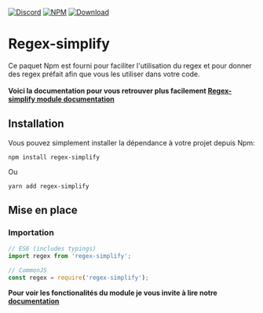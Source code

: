 [![Discord](https://img.shields.io/discord/832296913695932428?color=informational&logo=discord&logoColor=white)](https://discord.gg/jH6wB3B6s8)
[![NPM](https://img.shields.io/npm/v/regex-simplify?color=crimson&logo=npm)](https://www.npmjs.com/package/regex-simplify)
[![Download](https://img.shields.io/npm/dt/regex-simplify)](https://www.npmjs.com/package/regex-simplify)


# Regex-simplify

Ce paquet Npm est fourni pour faciliter l'utilisation du regex et pour donner des regex préfait afin que vous les utiliser dans votre code.</br></br>
<strong>Voici la documentation pour vous retrouver plus facilement [Regex-simplify module documentation](https://regex-simplify.lacostar.fr/)</strong>

## Installation

Vous pouvez simplement installer la dépendance à votre projet depuis Npm:

```shell
npm install regex-simplify
```

Ou

```shell
yarn add regex-simplify
```


## Mise en place

### Importation

```js
// ES6 (includes typings)
import regex from 'regex-simplify';

// CommonJS
const regex = require('regex-simplify');
```

<strong>Pour voir les fonctionalités du module je vous invite à lire notre [documentation](https://regex-simplify.lacostar.fr/)</strong>
